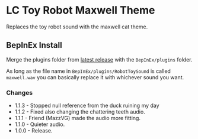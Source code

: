 # LC Toy Robot Maxwell Theme
Replaces the toy robot sound with the maxwell cat theme.

## BepInEx Install
Merge the plugins folder from [latest release](http://www.github.com/Oni-Hazza/LC-Toy-Robot-Maxwell-Theme/releases/latest) with the `BepInEx/plugins` folder.

As long as the file name in `BepInEx/plugins/RobotToySound` is called `maxwell.wav` you can basically replace it with whichever sound you want.

### Changes
* 1.1.3 - Stopped null reference from the duck ruining my day
* 1.1.2 - Fixed also changing the chattering teeth audio.
* 1.1.1 - Friend (MazzVG) made the audio more fitting.
* 1.1.0 - Quieter audio.
* 1.0.0 - Release.
